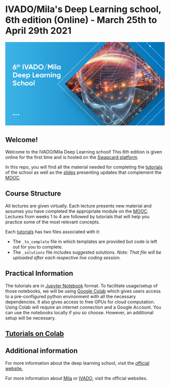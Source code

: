# IVADO/Mila's Deep Learning school, 6th edition (Online) - March 25th to April 29th 2021
![school banner](images/IVADOMila_formation_DeepLearningSchool_v2_1200X630.jpg)

## Welcome!

Welcome to the IVADO/Mila Deep Learning school! This 6th edition is given online for the first time and is hosted on the [Swapcard platform](https://www.swapcard.com/).

In this repo, you will find all the material needed for completing the [tutorials](tutorials) of the school as well as the [slides](slides) presenting updates that complement the [MOOC](https://cours.edulib.org/courses/course-v1:UMontreal+IVADO-DL1EN+A2020/about).

## Course Structure

All lectures are given virtually. Each lecture presents new material and assumes you have completed the appropriate module on the [MOOC](https://cours.edulib.org/courses/course-v1:UMontreal+IVADO-DL1EN+A2020/about). Lectures from weeks 1 to 4 are followed by tutorials that will help you practice some of the most relevant concepts.

Each [tutorials](tutorials) has two files associated with it:
* The `_to_complete` file in which templates are provided but code is left out for you to complete.
* The `_solutions` file includes suggested solutions. _Note: That file will be uploaded after each respective live coding session._

## Practical Information

The tutorials are in [Jupyter Notebook](http://jupyter.org) format. To facilitate usage/setup of those notebooks, we will be using [Google Colab](https://colab.research.google.com/github/mila-iqia/ivado-mila-dl-school-2021) which gives users access to a pre-configured python environment with all the necessary dependencies. It also gives access to free GPUs for cloud computation. Using Colab will require an internet connection and a Google Account. You can use the notebooks locally if you so choose. However, an additional setup will be necessary.

## [Tutorials on Colab](https://colab.research.google.com/github/mila-iqia/ivado-mila-dl-school-2021/)

## Additional information

For more information about the deep learning school, visit the [official website.](https://ivado.ca/en/events/6th-ivado-mila-deep-learning-school)

For more information about [Mila](https://mila.quebec) or [IVADO](https://ivado.ca), visit the official websites.
